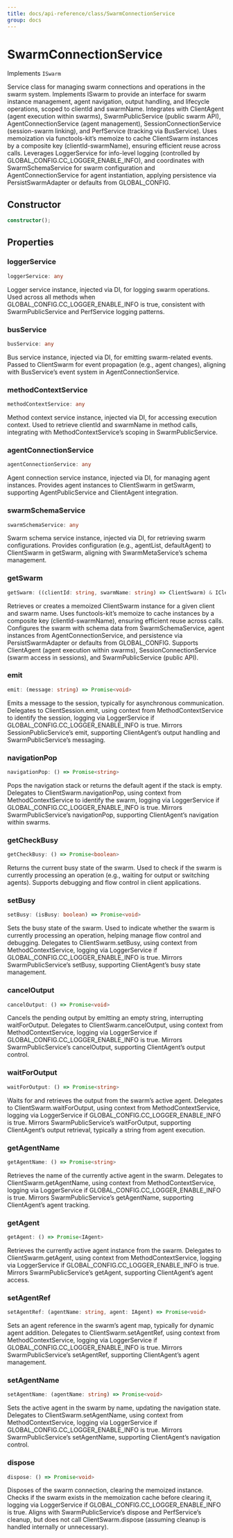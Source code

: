 ```yaml
---
title: docs/api-reference/class/SwarmConnectionService
group: docs
---
```


# SwarmConnectionService

Implements `ISwarm`

Service class for managing swarm connections and operations in the swarm system.
Implements ISwarm to provide an interface for swarm instance management, agent navigation, output handling, and lifecycle operations, scoped to clientId and swarmName.
Integrates with ClientAgent (agent execution within swarms), SwarmPublicService (public swarm API), AgentConnectionService (agent management), SessionConnectionService (session-swarm linking), and PerfService (tracking via BusService).
Uses memoization via functools-kit’s memoize to cache ClientSwarm instances by a composite key (clientId-swarmName), ensuring efficient reuse across calls.
Leverages LoggerService for info-level logging (controlled by GLOBAL_CONFIG.CC_LOGGER_ENABLE_INFO), and coordinates with SwarmSchemaService for swarm configuration and AgentConnectionService for agent instantiation, applying persistence via PersistSwarmAdapter or defaults from GLOBAL_CONFIG.

## Constructor

```ts
constructor();
```

## Properties

### loggerService

```ts
loggerService: any
```

Logger service instance, injected via DI, for logging swarm operations.
Used across all methods when GLOBAL_CONFIG.CC_LOGGER_ENABLE_INFO is true, consistent with SwarmPublicService and PerfService logging patterns.

### busService

```ts
busService: any
```

Bus service instance, injected via DI, for emitting swarm-related events.
Passed to ClientSwarm for event propagation (e.g., agent changes), aligning with BusService’s event system in AgentConnectionService.

### methodContextService

```ts
methodContextService: any
```

Method context service instance, injected via DI, for accessing execution context.
Used to retrieve clientId and swarmName in method calls, integrating with MethodContextService’s scoping in SwarmPublicService.

### agentConnectionService

```ts
agentConnectionService: any
```

Agent connection service instance, injected via DI, for managing agent instances.
Provides agent instances to ClientSwarm in getSwarm, supporting AgentPublicService and ClientAgent integration.

### swarmSchemaService

```ts
swarmSchemaService: any
```

Swarm schema service instance, injected via DI, for retrieving swarm configurations.
Provides configuration (e.g., agentList, defaultAgent) to ClientSwarm in getSwarm, aligning with SwarmMetaService’s schema management.

### getSwarm

```ts
getSwarm: ((clientId: string, swarmName: string) => ClientSwarm) & IClearableMemoize<string> & IControlMemoize<string, ClientSwarm>
```

Retrieves or creates a memoized ClientSwarm instance for a given client and swarm name.
Uses functools-kit’s memoize to cache instances by a composite key (clientId-swarmName), ensuring efficient reuse across calls.
Configures the swarm with schema data from SwarmSchemaService, agent instances from AgentConnectionService, and persistence via PersistSwarmAdapter or defaults from GLOBAL_CONFIG.
Supports ClientAgent (agent execution within swarms), SessionConnectionService (swarm access in sessions), and SwarmPublicService (public API).

### emit

```ts
emit: (message: string) => Promise<void>
```

Emits a message to the session, typically for asynchronous communication.
Delegates to ClientSession.emit, using context from MethodContextService to identify the session, logging via LoggerService if GLOBAL_CONFIG.CC_LOGGER_ENABLE_INFO is true.
Mirrors SessionPublicService’s emit, supporting ClientAgent’s output handling and SwarmPublicService’s messaging.

### navigationPop

```ts
navigationPop: () => Promise<string>
```

Pops the navigation stack or returns the default agent if the stack is empty.
Delegates to ClientSwarm.navigationPop, using context from MethodContextService to identify the swarm, logging via LoggerService if GLOBAL_CONFIG.CC_LOGGER_ENABLE_INFO is true.
Mirrors SwarmPublicService’s navigationPop, supporting ClientAgent’s navigation within swarms.

### getCheckBusy

```ts
getCheckBusy: () => Promise<boolean>
```

Returns the current busy state of the swarm.
Used to check if the swarm is currently processing an operation (e.g., waiting for output or switching agents).
Supports debugging and flow control in client applications.

### setBusy

```ts
setBusy: (isBusy: boolean) => Promise<void>
```

Sets the busy state of the swarm.
Used to indicate whether the swarm is currently processing an operation, helping manage flow control and debugging.
Delegates to ClientSwarm.setBusy, using context from MethodContextService, logging via LoggerService if GLOBAL_CONFIG.CC_LOGGER_ENABLE_INFO is true.
Mirrors SwarmPublicService’s setBusy, supporting ClientAgent’s busy state management.

### cancelOutput

```ts
cancelOutput: () => Promise<void>
```

Cancels the pending output by emitting an empty string, interrupting waitForOutput.
Delegates to ClientSwarm.cancelOutput, using context from MethodContextService, logging via LoggerService if GLOBAL_CONFIG.CC_LOGGER_ENABLE_INFO is true.
Mirrors SwarmPublicService’s cancelOutput, supporting ClientAgent’s output control.

### waitForOutput

```ts
waitForOutput: () => Promise<string>
```

Waits for and retrieves the output from the swarm’s active agent.
Delegates to ClientSwarm.waitForOutput, using context from MethodContextService, logging via LoggerService if GLOBAL_CONFIG.CC_LOGGER_ENABLE_INFO is true.
Mirrors SwarmPublicService’s waitForOutput, supporting ClientAgent’s output retrieval, typically a string from agent execution.

### getAgentName

```ts
getAgentName: () => Promise<string>
```

Retrieves the name of the currently active agent in the swarm.
Delegates to ClientSwarm.getAgentName, using context from MethodContextService, logging via LoggerService if GLOBAL_CONFIG.CC_LOGGER_ENABLE_INFO is true.
Mirrors SwarmPublicService’s getAgentName, supporting ClientAgent’s agent tracking.

### getAgent

```ts
getAgent: () => Promise<IAgent>
```

Retrieves the currently active agent instance from the swarm.
Delegates to ClientSwarm.getAgent, using context from MethodContextService, logging via LoggerService if GLOBAL_CONFIG.CC_LOGGER_ENABLE_INFO is true.
Mirrors SwarmPublicService’s getAgent, supporting ClientAgent’s agent access.

### setAgentRef

```ts
setAgentRef: (agentName: string, agent: IAgent) => Promise<void>
```

Sets an agent reference in the swarm’s agent map, typically for dynamic agent addition.
Delegates to ClientSwarm.setAgentRef, using context from MethodContextService, logging via LoggerService if GLOBAL_CONFIG.CC_LOGGER_ENABLE_INFO is true.
Mirrors SwarmPublicService’s setAgentRef, supporting ClientAgent’s agent management.

### setAgentName

```ts
setAgentName: (agentName: string) => Promise<void>
```

Sets the active agent in the swarm by name, updating the navigation state.
Delegates to ClientSwarm.setAgentName, using context from MethodContextService, logging via LoggerService if GLOBAL_CONFIG.CC_LOGGER_ENABLE_INFO is true.
Mirrors SwarmPublicService’s setAgentName, supporting ClientAgent’s navigation control.

### dispose

```ts
dispose: () => Promise<void>
```

Disposes of the swarm connection, clearing the memoized instance.
Checks if the swarm exists in the memoization cache before clearing it, logging via LoggerService if GLOBAL_CONFIG.CC_LOGGER_ENABLE_INFO is true.
Aligns with SwarmPublicService’s dispose and PerfService’s cleanup, but does not call ClientSwarm.dispose (assuming cleanup is handled internally or unnecessary).
